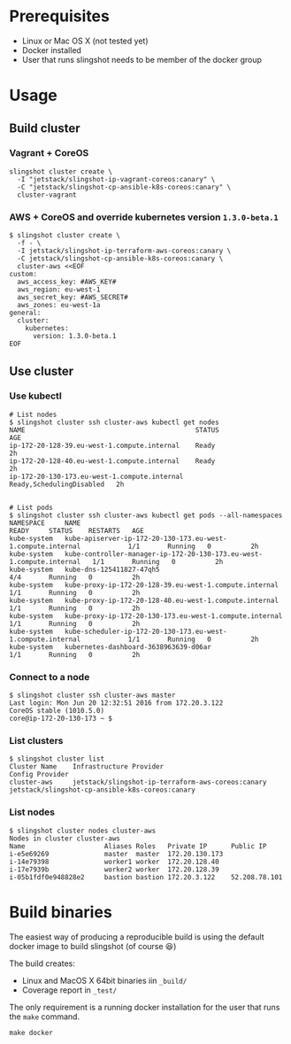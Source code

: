 # Prerequisites

- Linux or Mac OS X (not tested yet)
- Docker installed
- User that runs slingshot needs to be member of the docker group


# Usage

## Build cluster

### Vagrant + CoreOS

```
slingshot cluster create \
  -I "jetstack/slingshot-ip-vagrant-coreos:canary" \
  -C "jetstack/slingshot-cp-ansible-k8s-coreos:canary" \
  cluster-vagrant
```

### AWS + CoreOS and override kubernetes version `1.3.0-beta.1`

```
$ slingshot cluster create \
  -f - \
  -I jetstack/slingshot-ip-terraform-aws-coreos:canary \
  -C jetstack/slingshot-cp-ansible-k8s-coreos:canary \
  cluster-aws <<EOF
custom:
  aws_access_key: #AWS_KEY#
  aws_region: eu-west-1
  aws_secret_key: #AWS_SECRET#
  aws_zones: eu-west-1a
general:
  cluster:
    kubernetes:
      version: 1.3.0-beta.1
EOF
```

## Use cluster

### Use kubectl

```
# List nodes
$ slingshot cluster ssh cluster-aws kubectl get nodes
NAME                                           STATUS                     AGE
ip-172-20-128-39.eu-west-1.compute.internal    Ready                      2h
ip-172-20-128-40.eu-west-1.compute.internal    Ready                      2h
ip-172-20-130-173.eu-west-1.compute.internal   Ready,SchedulingDisabled   2h


# List pods
$ slingshot cluster ssh cluster-aws kubectl get pods --all-namespaces
NAMESPACE     NAME                                                                   READY     STATUS    RESTARTS   AGE
kube-system   kube-apiserver-ip-172-20-130-173.eu-west-1.compute.internal            1/1       Running   0          2h
kube-system   kube-controller-manager-ip-172-20-130-173.eu-west-1.compute.internal   1/1       Running   0          2h
kube-system   kube-dns-125411827-47qh5                                               4/4       Running   0          2h
kube-system   kube-proxy-ip-172-20-128-39.eu-west-1.compute.internal                 1/1       Running   0          2h
kube-system   kube-proxy-ip-172-20-128-40.eu-west-1.compute.internal                 1/1       Running   0          2h
kube-system   kube-proxy-ip-172-20-130-173.eu-west-1.compute.internal                1/1       Running   0          2h
kube-system   kube-scheduler-ip-172-20-130-173.eu-west-1.compute.internal            1/1       Running   0          2h
kube-system   kubernetes-dashboard-3638963639-d06ar                                  1/1       Running   0          2h
```

### Connect to a node

```
$ slingshot cluster ssh cluster-aws master
Last login: Mon Jun 20 12:32:51 2016 from 172.20.3.122
CoreOS stable (1010.5.0)
core@ip-172-20-130-173 ~ $
```

### List clusters

```
$ slingshot cluster list
Cluster Name    Infrastructure Provider                                 Config Provider
cluster-aws     jetstack/slingshot-ip-terraform-aws-coreos:canary       jetstack/slingshot-cp-ansible-k8s-coreos:canary
```

### List nodes

```
$ slingshot cluster nodes cluster-aws
Nodes in cluster cluster-aws
Name                    Aliases Roles   Private IP      Public IP
i-e5e69269              master  master  172.20.130.173
i-14e79398              worker1 worker  172.20.128.40
i-17e7939b              worker2 worker  172.20.128.39
i-05b1fdf0e948828e2     bastion bastion 172.20.3.122    52.208.78.101
```

# Build binaries

The easiest way of producing a reproducible build is using the default docker image to build slingshot (of course :laughing:)

The build creates:

* Linux and MacOS X 64bit binaries iin `_build/`
* Coverage report in `_test/`

The only requirement is a running docker installation for the user that runs the `make` command.

```
make docker
```
